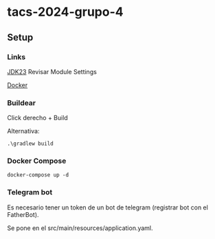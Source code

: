 # tacs-2024-grupo-4

## Setup
### Links
[JDK23](https://www.oracle.com/ar/java/technologies/downloads/)
Revisar Module Settings

[Docker](https://docs.docker.com/get-started/get-docker/)

### Buildear
Click derecho + Build

Alternativa:

    .\gradlew build
    
### Docker Compose
    docker-compose up -d
    
### Telegram bot
Es necesario tener un token de un bot de telegram (registrar bot con el FatherBot).

Se pone en el src/main/resources/application.yaml.
